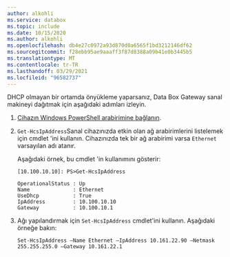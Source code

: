 ```yaml
---
author: alkohli
ms.service: databox
ms.topic: include
ms.date: 10/15/2020
ms.author: alkohli
ms.openlocfilehash: db4e27c0972a93d870d0a6565f1bd3212146df62
ms.sourcegitcommit: f28ebb95ae9aaaff3f87d8388a09b41e0b3445b5
ms.translationtype: MT
ms.contentlocale: tr-TR
ms.lasthandoff: 03/29/2021
ms.locfileid: "96582737"
---
```

DHCP olmayan bir ortamda önyükleme yaparsanız, Data Box Gateway sanal makineyi dağıtmak için aşağıdaki adımları izleyin.

1. [Cihazın Windows PowerShell arabirimine bağlanın](#connect-to-the-powershell-interface).
2. `Get-HcsIpAddress`Sanal cihazınızda etkin olan ağ arabirimlerini listelemek için cmdlet 'ini kullanın. Cihazınızda tek bir ağ arabirimi varsa `Ethernet` varsayılan adı atanır.

    Aşağıdaki örnek, bu cmdlet 'in kullanımını gösterir:

    ```
    [10.100.10.10]: PS>Get-HcsIpAddress

    OperationalStatus : Up
    Name              : Ethernet
    UseDhcp           : True
    IpAddress         : 10.100.10.10
    Gateway           : 10.100.10.1
    ```

3. Ağı yapılandırmak için `Set-HcsIpAddress` cmdlet'ini kullanın. Aşağıdaki örneğe bakın:

    ```
    Set-HcsIpAddress –Name Ethernet –IpAddress 10.161.22.90 –Netmask 255.255.255.0 –Gateway 10.161.22.1
    ```

